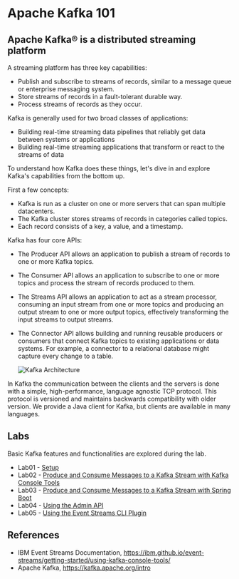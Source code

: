 # Apache Kafka 101


## Apache Kafka® is a distributed streaming platform

A streaming platform has three key capabilities:

* Publish and subscribe to streams of records, similar to a message queue or enterprise messaging system.
* Store streams of records in a fault-tolerant durable way.
* Process streams of records as they occur. 

Kafka is generally used for two broad classes of applications:

* Building real-time streaming data pipelines that reliably get data between systems or applications
* Building real-time streaming applications that transform or react to the streams of data 

To understand how Kafka does these things, let's dive in and explore Kafka's capabilities from the bottom up.

First a few concepts:

* Kafka is run as a cluster on one or more servers that can span multiple datacenters.
* The Kafka cluster stores streams of records in categories called topics.
* Each record consists of a key, a value, and a timestamp. 

Kafka has four core APIs:

* The Producer API allows an application to publish a stream of records to one or more Kafka topics.
* The Consumer API allows an application to subscribe to one or more topics and process the stream of records produced to them.
* The Streams API allows an application to act as a stream processor, consuming an input stream from one or more topics and producing an output stream to one or more output topics, effectively transforming the input streams to output streams.
* The Connector API allows building and running reusable producers or consumers that connect Kafka topics to existing applications or data systems. For example, a connector to a relational database might capture every change to a table. 

    ![Kafka Architecture](../images/kafka-architecture.png)

In Kafka the communication between the clients and the servers is done with a simple, high-performance, language agnostic TCP protocol. This protocol is versioned and maintains backwards compatibility with older version. We provide a Java client for Kafka, but clients are available in many languages.


## Labs

Basic Kafka features and functionalities are explored during the lab.

* Lab01 - [Setup](Lab01/README.md)
* Lab02 - [Produce and Consume Messages to a Kafka Stream with Kafka Console Tools](Lab02/README.md)
* Lab03 - [Produce and Consume Messages to a Kafka Stream with Spring Boot](Lab03/README.md)
* Lab04 - [Using the Admin API](Lab04/README.md)
* Lab05 - [Using the Event Streams CLI Plugin](Lab05/README.md)


## References

* IBM Event Streams Documentation, https://ibm.github.io/event-streams/getting-started/using-kafka-console-tools/
* Apache Kafka, https://kafka.apache.org/intro
